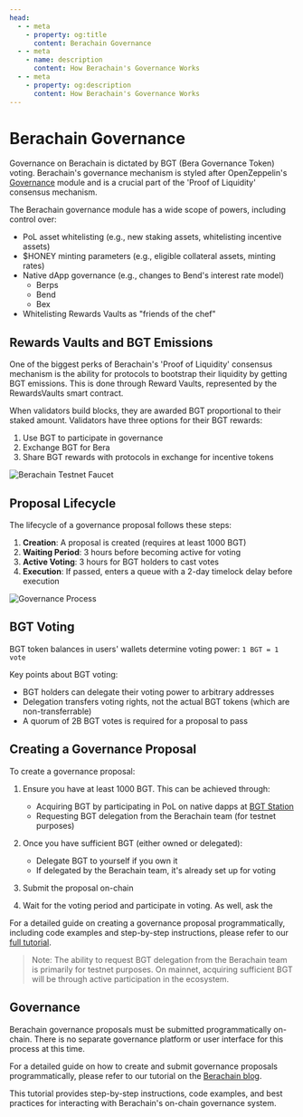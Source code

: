 ```yaml
---
head:
  - - meta
    - property: og:title
      content: Berachain Governance
  - - meta
    - name: description
      content: How Berachain's Governance Works
  - - meta
    - property: og:description
      content: How Berachain's Governance Works
---
```


<script setup>
  import config from '@berachain/config/constants.json';
</script>

# Berachain Governance

Governance on Berachain is dictated by BGT (Bera Governance Token) voting. Berachain's governance mechanism is styled after OpenZeppelin's [Governance](https://docs.openzeppelin.com/contracts/5.x/governance) module and is a crucial part of the 'Proof of Liquidity' consensus mechanism.

The Berachain governance module has a wide scope of powers, including control over:

- PoL asset whitelisting (e.g., new staking assets, whitelisting incentive assets)
- $HONEY minting parameters (e.g., eligible collateral assets, minting rates)
- Native dApp governance (e.g., changes to Bend's interest rate model)
  - Berps
  - Bend
  - Bex
- Whitelisting Rewards Vaults as "friends of the chef"

## Rewards Vaults and BGT Emissions

One of the biggest perks of Berachain's 'Proof of Liquidity' consensus mechanism is the ability for protocols to bootstrap their liquidity by getting BGT emissions. This is done through Reward Vaults, represented by the RewardsVaults smart contract.

When validators build blocks, they are awarded BGT proportional to their staked amount. Validators have three options for their BGT rewards:
1. Use BGT to participate in governance
2. Exchange BGT for Bera
3. Share BGT rewards with protocols in exchange for incentive tokens

![Berachain Testnet Faucet](/assets/gauges-incentives.png)

## Proposal Lifecycle

The lifecycle of a governance proposal follows these steps:

1. **Creation**: A proposal is created (requires at least 1000 BGT)
2. **Waiting Period**: 3 hours before becoming active for voting
3. **Active Voting**: 3 hours for BGT holders to cast votes
4. **Execution**: If passed, enters a queue with a 2-day timelock delay before execution

![Governance Process](/assets/governance-process.png)

## BGT Voting

BGT token balances in users' wallets determine voting power:
`1 BGT = 1 vote`

Key points about BGT voting:
- BGT holders can delegate their voting power to arbitrary addresses
- Delegation transfers voting rights, not the actual BGT tokens (which are non-transferrable)
- A quorum of 2B BGT votes is required for a proposal to pass

## Creating a Governance Proposal

To create a governance proposal:

1. Ensure you have at least 1000 BGT. This can be achieved through:
   - Acquiring BGT by participating in PoL on native dapps at [BGT Station](https://bartio.station.berachain.com/gauge)
   - Requesting BGT delegation from the Berachain team (for testnet purposes)

2. Once you have sufficient BGT (either owned or delegated):
   - Delegate BGT to yourself if you own it
   - If delegated by the Berachain team, it's already set up for voting

3. Submit the proposal on-chain

4. Wait for the voting period and participate in voting. As well, ask the

For a detailed guide on creating a governance proposal programmatically, including code examples and step-by-step instructions, please refer to our [full tutorial](https://github.com/berachain/rewards-vault-tutorial).

> Note: The ability to request BGT delegation from the Berachain team is primarily for testnet purposes. On mainnet, acquiring sufficient BGT will be through active participation in the ecosystem.

## Governance 

Berachain governance proposals must be submitted programmatically on-chain. There is no separate governance platform or user interface for this process at this time.

For a detailed guide on how to create and submit governance proposals programmatically, please refer to our tutorial on the [Berachain blog](https://blog.berachain.com/).

This tutorial provides step-by-step instructions, code examples, and best practices for interacting with Berachain's on-chain governance system.